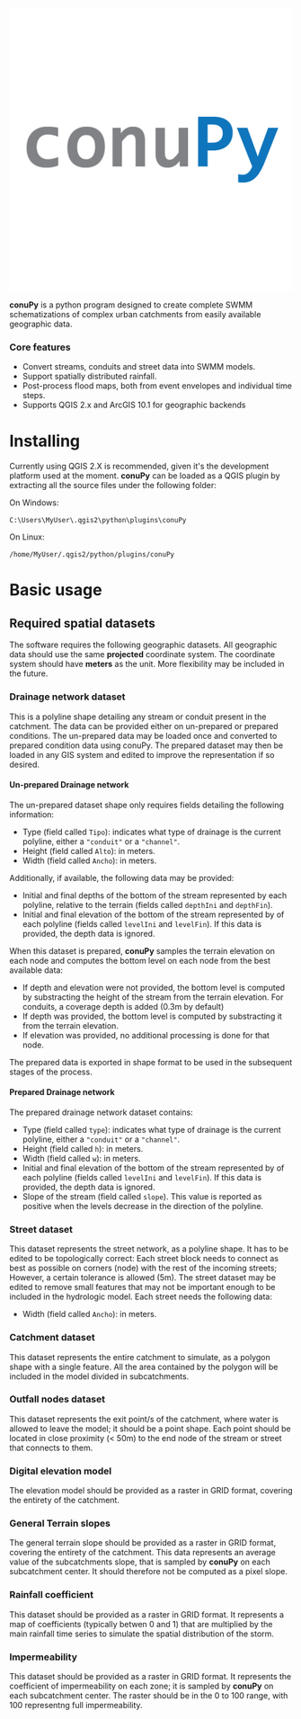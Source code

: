 ![alt text](https://github.com/esteldunedain/conupy/blob/master/logo.png?raw=true)

**conuPy** is a python program designed to create complete SWMM schematizations of complex urban catchments from easily available geographic data.

### Core features
- Convert streams, conduits and street data into SWMM models.
- Support spatially distributed rainfall.
- Post-process flood maps, both from event envelopes and individual time steps.
- Supports QGIS 2.x and ArcGIS 10.1 for geographic backends

# Installing
Currently using QGIS 2.X is recommended, given it's the development platform used at the moment. **conuPy** can be loaded as a QGIS plugin by extracting all the source files under the following folder:

On Windows:

```
C:\Users\MyUser\.qgis2\python\plugins\conuPy
```

On Linux:

```
/home/MyUser/.qgis2/python/plugins/conuPy
```

# Basic usage

## Required spatial datasets
The software requires the following geographic datasets. All geographic data should use the same **projected** coordinate system. The coordinate system should have **meters** as the unit. More flexibility may be included in the future.

### Drainage network dataset
This is a polyline shape detailing any stream or conduit present in the catchment. The data can be provided either on un-prepared or prepared conditions. The un-prepared data may be loaded once and converted to prepared condition data using conuPy. The prepared dataset may then be loaded in any GIS system and edited to improve the representation if so desired.

#### Un-prepared Drainage network
The un-prepared dataset shape only requires fields detailing the following information:
- Type (field called `Tipo`): indicates what type of drainage is the current polyline, either a `"conduit"` or a `"channel"`.
- Height (field called `Alto`): in meters.
- Width (field called `Ancho`): in meters.

Additionally, if available, the following data may be provided:
- Initial and final depths of the bottom of the stream represented by each polyline, relative to the terrain (fields called `depthIni` and `depthFin`).
- Initial and final elevation of the bottom of the stream represented by of each polyline (fields called `levelIni` and `levelFin`). If this data is provided, the depth data is ignored.

When this dataset is prepared, **conuPy** samples the terrain elevation on each node and computes the bottom level on each node from the best available data:
- If depth and elevation were not provided, the bottom level is computed by substracting the height of the stream from the terrain elevation. For conduits, a coverage depth is added (0.3m by default)
- If depth was provided, the bottom level is computed by substracting it from the terrain elevation.
- If elevation was provided, no additional processing is done for that node.

The prepared data is exported in shape format to be used in the subsequent stages of the process.

#### Prepared Drainage network
The prepared drainage network dataset contains:
- Type (field called `type`): indicates what type of drainage is the current polyline, either a `"conduit"` or a `"channel"`.
- Height (field called `h`): in meters.
- Width (field called `w`): in meters.
- Initial and final elevation of the bottom of the stream represented by of each polyline (fields called `levelIni` and `levelFin`). If this data is provided, the depth data is ignored.
- Slope of the stream (field called `slope`). This value is reported as positive when the levels decrease in the direction of the polyline.

### Street dataset
This dataset represents the street network, as a polyline shape. It has to be edited to be topologically correct: Each street block needs to connect as best as possible on corners (node) with the rest of the incoming streets; However, a certain tolerance is allowed (5m). The street dataset may be edited to remove small features that may not be important enough to be included in the hydrologic model. Each street needs the following data:
- Width (field called `Ancho`): in meters.

### Catchment dataset
This dataset represents the entire catchment to simulate, as a polygon shape with a single feature. All the area contained by the polygon will be included in the model divided in subcatchments.

### Outfall nodes dataset
This dataset represents the exit point/s of the catchment, where water is allowed to leave the model; it should be a point shape. Each point should be located in close proximity (< 50m) to the end node of the stream or street that connects to them.

### Digital elevation model
The elevation model should be provided as a raster in GRID format, covering the entirety of the catchment.

### General Terrain slopes
The general terrain slope should be provided as a raster in GRID format, covering the entirety of the catchment. This data represents an average value of the subcatchments slope, that is sampled by **conuPy** on each subcatchment center. It should therefore not be computed as a pixel slope.

### Rainfall coefficient
This dataset should be provided as a raster in GRID format. It represents a map of coefficients (typically betwen 0 and 1) that are multiplied by the main rainfall time series to simulate the spatial distribution of the storm.

### Impermeability
This dataset should be provided as a raster in GRID format. It represents the coefficient of impermeability on each zone; it is sampled by **conuPy** on each subcatchment center. The raster should be in the 0 to 100 range, with 100 representng full impermeability.
